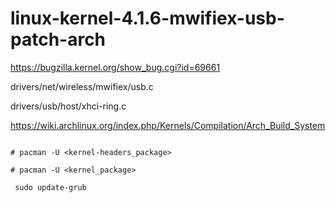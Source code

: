 # linux-kernel-4.1.6-mwifiex-usb-patch-arch

https://bugzilla.kernel.org/show_bug.cgi?id=69661


drivers/net/wireless/mwifiex/usb.c

drivers/usb/host/xhci-ring.c



https://wiki.archlinux.org/index.php/Kernels/Compilation/Arch_Build_System

```

# pacman -U <kernel-headers_package>

# pacman -U <kernel_package>

 sudo update-grub
```

